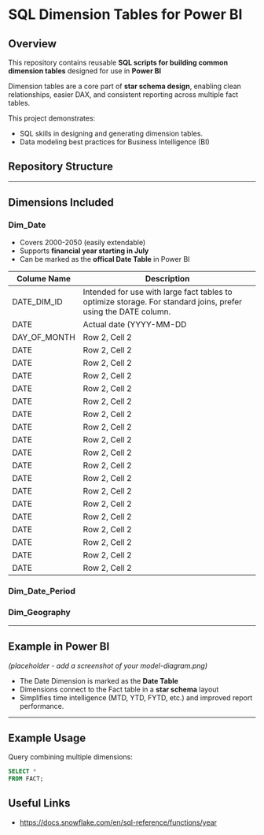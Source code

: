 # SQL Dimension Tables for Power BI

## Overview
This repository contains reusable **SQL scripts for building common dimension tables** designed for use in **Power BI**

Dimension tables are a core part of **star schema design**, enabling clean relationships, easier DAX, and consistent reporting across multiple fact tables.

This project demonstrates:
- SQL skills in designing and generating dimension tables.
- Data modeling best practices for Business Intelligence (BI)

## Repository Structure


---


## Dimensions Included
### Dim_Date
- Covers 2000-2050 (easily extendable)
- Supports **financial year starting in July**
- Can be marked as the **offical Date Table** in Power BI


| Colume Name       | Description       |
|----------------|----------------|
| DATE_DIM_ID  | Intended for use with large fact tables to optimize storage. For standard joins, prefer using the DATE column.  |
| DATE  | Actual date (YYYY-MM-DD  |
| DAY_OF_MONTH  | Row 2, Cell 2  |
| DATE  | Row 2, Cell 2  |
| DATE  | Row 2, Cell 2  |
| DATE  | Row 2, Cell 2  |
| DATE  | Row 2, Cell 2  |
| DATE  | Row 2, Cell 2  |
| DATE  | Row 2, Cell 2  |
| DATE  | Row 2, Cell 2  |
| DATE  | Row 2, Cell 2  |
| DATE  | Row 2, Cell 2  |
| DATE  | Row 2, Cell 2  |
| DATE  | Row 2, Cell 2  |
| DATE  | Row 2, Cell 2  |
| DATE  | Row 2, Cell 2  |
| DATE  | Row 2, Cell 2  |
| DATE  | Row 2, Cell 2  |
| DATE  | Row 2, Cell 2  |
| DATE  | Row 2, Cell 2  |
| DATE  | Row 2, Cell 2  |




### Dim_Date_Period

### Dim_Geography


---

## Example in Power BI
*(placeholder - add a screenshot of your model-diagram.png)*

- The Date Dimension is marked as the **Date Table**
- Dimensions connect to the Fact table in a **star schema** layout
- Simplifies time intelligence (MTD, YTD, FYTD, etc.) and improved report performance.

---

## Example Usage
Query combining multiple dimensions:
```sql
SELECT *
FROM FACT;

```



## Useful Links
- https://docs.snowflake.com/en/sql-reference/functions/year


